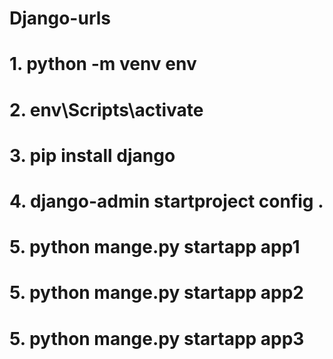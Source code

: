 # Django-urls
# 1. python -m venv env
# 2. env\Scripts\activate
# 3. pip install django
# 4. django-admin startproject config .
# 5. python mange.py startapp app1
# 5. python mange.py startapp app2
# 5. python mange.py startapp app3 